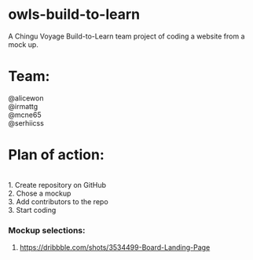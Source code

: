# owls-build-to-learn
A Chingu Voyage Build-to-Learn team project of coding a website from a mock up.

# Team:
@alicewon
<br>
@irmattg
<br>
@mcne65
<br>
@serhiicss

# Plan of action:
<br>
1. Create repository on GitHub
<br>
2. Chose a mockup
<br>
3. Add contributors to the repo
<br>
3. Start coding

### Mockup selections:
1) https://dribbble.com/shots/3534499-Board-Landing-Page
